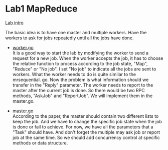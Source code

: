 # Lab1 MapReduce
[Lab intro](https://pdos.csail.mit.edu/6.824/labs/lab-mr.html)

The basic idea is to have one master and multiple workers. Have the workers to ask for jobs repeatedly until all the jobs have done.

- [worker.go](https://github.com/yeyypp/6.824-2020-Notes/blob/master/src/mr/worker.go)  
It is a good way to start the lab by modifying the worker to send a request for a new job. When the worker accepts the job, it has to choose the relative function to process according to the job state, "Map", "Reduce" or "No job". I set "No job" to indicate all the jobs are sent to workers.  What the worker needs to do is quite similar to the mrsequential. go. Now the problem is what information should we transfer in the "Reply" parameter. The worker needs to report to the master after the current job is done. So there would be two RPC methods, "AskJob" and "ReportJob". We will implement them in the master.go.

- [master.go](https://github.com/yeyypp/6.824-2020-Notes/blob/master/src/mr/master.go)  
According to the paper, the master should contain two different lists to keep the job. And we have to change the specific job state when the job is done or fail to achieve.
For now, we have all the parameters that a "Task" should have. And don't forget the multiple may ask job or report job at the same time. So we should add concurrency control at specific methods or data structure.
